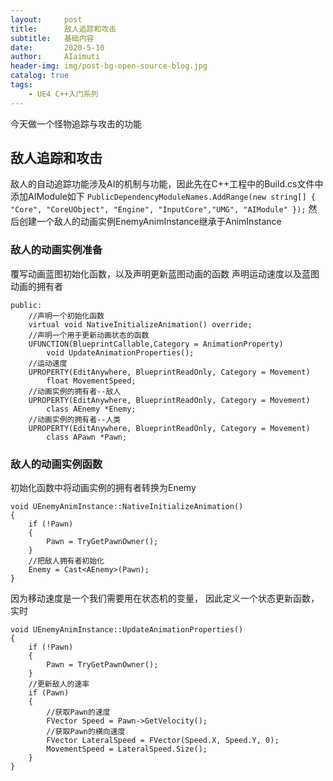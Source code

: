 ```yaml
---
layout:     post
title:      敌人追踪和攻击
subtitle:   基础内容
date:       2020-5-10
author:     AIaimuti
header-img: img/post-bg-open-source-blog.jpg
catalog: true
tags:
    - UE4 C++入门系列
---
```


今天做一个怪物追踪与攻击的功能

## 敌人追踪和攻击

敌人的自动追踪功能涉及AI的机制与功能，因此先在C++工程中的Build.cs文件中添加AIModule如下
`PublicDependencyModuleNames.AddRange(new string[] { "Core", "CoreUObject", "Engine", "InputCore","UMG", "AIModule" });`
然后创建一个敌人的动画实例EnemyAnimInstance继承于AnimInstance

### 敌人的动画实例准备
覆写动画蓝图初始化函数，以及声明更新蓝图动画的函数
声明运动速度以及蓝图动画的拥有者
```
public:
	//声明一个初始化函数
	virtual void NativeInitializeAnimation() override;
	//声明一个用于更新动画状态的函数
	UFUNCTION(BlueprintCallable,Category = AnimationProperty)
		void UpdateAnimationProperties();
	//运动速度
	UPROPERTY(EditAnywhere, BlueprintReadOnly, Category = Movement)
		float MovementSpeed;
	//动画实例的拥有者--敌人
	UPROPERTY(EditAnywhere, BlueprintReadOnly, Category = Movement)
		class AEnemy *Enemy;
	//动画实例的拥有者--人类
	UPROPERTY(EditAnywhere, BlueprintReadOnly, Category = Movement)
		class APawn *Pawn;
```

### 敌人的动画实例函数
初始化函数中将动画实例的拥有者转换为Enemy
```
void UEnemyAnimInstance::NativeInitializeAnimation()
{
	if (!Pawn)
	{
		Pawn = TryGetPawnOwner();
	}
	//把敌人拥有者初始化
	Enemy = Cast<AEnemy>(Pawn);
}
```
因为移动速度是一个我们需要用在状态机的变量，
因此定义一个状态更新函数，实时
```
void UEnemyAnimInstance::UpdateAnimationProperties()
{
	if (!Pawn)
	{
		Pawn = TryGetPawnOwner();
	}
	//更新敌人的速率
	if (Pawn)
	{
		//获取Pawn的速度
		FVector Speed = Pawn->GetVelocity();
		//获取Pawn的横向速度
		FVector LateralSpeed = FVector(Speed.X, Speed.Y, 0);
		MovementSpeed = LateralSpeed.Size();
	}
}
```


